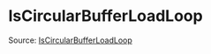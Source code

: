 # IsCircularBufferLoadLoop

Source: [IsCircularBufferLoadLoop](../../csrc/device_lower/pass/circular_buffer.cpp#L1219)
